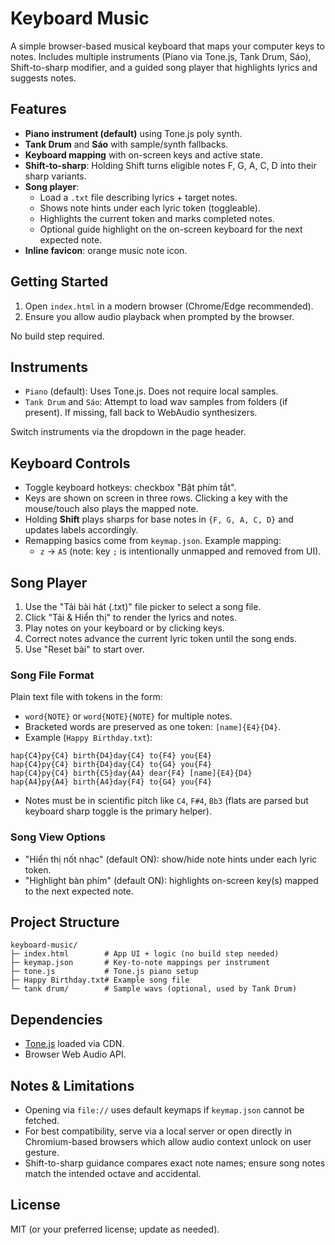 # Keyboard Music

A simple browser-based musical keyboard that maps your computer keys to notes. Includes multiple instruments (Piano via Tone.js, Tank Drum, Sáo), Shift-to-sharp modifier, and a guided song player that highlights lyrics and suggests notes.

## Features
- **Piano instrument (default)** using Tone.js poly synth.
- **Tank Drum** and **Sáo** with sample/synth fallbacks.
- **Keyboard mapping** with on-screen keys and active state.
- **Shift-to-sharp**: Holding Shift turns eligible notes F, G, A, C, D into their sharp variants.
- **Song player**:
  - Load a `.txt` file describing lyrics + target notes.
  - Shows note hints under each lyric token (toggleable).
  - Highlights the current token and marks completed notes.
  - Optional guide highlight on the on-screen keyboard for the next expected note.
- **Inline favicon**: orange music note icon.

## Getting Started
1. Open `index.html` in a modern browser (Chrome/Edge recommended).
2. Ensure you allow audio playback when prompted by the browser.

No build step required.

## Instruments
- `Piano` (default): Uses Tone.js. Does not require local samples.
- `Tank Drum` and `Sáo`: Attempt to load wav samples from folders (if present). If missing, fall back to WebAudio synthesizers.

Switch instruments via the dropdown in the page header.

## Keyboard Controls
- Toggle keyboard hotkeys: checkbox "Bật phím tắt".
- Keys are shown on screen in three rows. Clicking a key with the mouse/touch also plays the mapped note.
- Holding **Shift** plays sharps for base notes in `{F, G, A, C, D}` and updates labels accordingly.
- Remapping basics come from `keymap.json`. Example mapping:
  - `z` → `A5` (note: key `;` is intentionally unmapped and removed from UI).

## Song Player
1. Use the "Tải bài hát (.txt)" file picker to select a song file.
2. Click "Tải & Hiển thị" to render the lyrics and notes.
3. Play notes on your keyboard or by clicking keys.
4. Correct notes advance the current lyric token until the song ends.
5. Use "Reset bài" to start over.

### Song File Format
Plain text file with tokens in the form:
- `word{NOTE}` or `word{NOTE}{NOTE}` for multiple notes.
- Bracketed words are preserved as one token: `[name]{E4}{D4}`.
- Example (`Happy Birthday.txt`):
```
hap{C4}py{C4} birth{D4}day{C4} to{F4} you{E4}
hap{C4}py{C4} birth{D4}day{C4} to{G4} you{F4}
hap{C4}py{C4} birth{C5}day{A4} dear{F4} [name]{E4}{D4}
hap{A4}py{A4} birth{A4}day{F4} to{G4} you{F4}
```
- Notes must be in scientific pitch like `C4`, `F#4`, `Bb3` (flats are parsed but keyboard sharp toggle is the primary helper).

### Song View Options
- "Hiển thị nốt nhạc" (default ON): show/hide note hints under each lyric token.
- "Highlight bàn phím" (default ON): highlights on-screen key(s) mapped to the next expected note.

## Project Structure
```
keyboard-music/
├─ index.html        # App UI + logic (no build step needed)
├─ keymap.json       # Key-to-note mappings per instrument
├─ tone.js           # Tone.js piano setup
├─ Happy Birthday.txt# Example song file
└─ tank drum/        # Sample wavs (optional, used by Tank Drum)
```

## Dependencies
- [Tone.js](https://tonejs.github.io/) loaded via CDN.
- Browser Web Audio API.

## Notes & Limitations
- Opening via `file://` uses default keymaps if `keymap.json` cannot be fetched.
- For best compatibility, serve via a local server or open directly in Chromium-based browsers which allow audio context unlock on user gesture.
- Shift-to-sharp guidance compares exact note names; ensure song notes match the intended octave and accidental.

## License
MIT (or your preferred license; update as needed).
